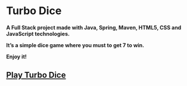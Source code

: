 <!DOCTYPE html>
<html lang="en">
<head>
  <meta charset="utf-8">
  <meta name="viewport" content="width=device-width, initial-scale=1">
  <link rel="stylesheet" href="https://maxcdn.bootstrapcdn.com/bootstrap/4.3.1/css/bootstrap.min.css">
 
</head>
<body>
<h1>Turbo Dice</h1>
<h4>
  <p>A Full Stack project made with Java, Spring, Maven, HTML5, CSS and JavaScript technologies.</p>
  <p>It’s a simple dice game where you must to get 7 to win.</p>
  <p>Enjoy it!</p>
  <h2>
  <a href="http://turbodice-env.rwqv3piykm.eu-central-1.elasticbeanstalk.com/index.html" target="_blank" rel="noopener noreferrer" style="font-weight: bold" >Play Turbo Dice</a>
  </h2>
</h4>
</body>
